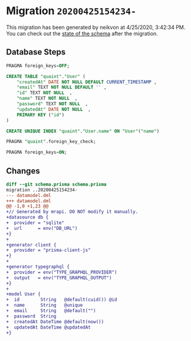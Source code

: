 # Migration `20200425154234-`

This migration has been generated by neikvon at 4/25/2020, 3:42:34 PM.
You can check out the [state of the schema](./schema.prisma) after the migration.

## Database Steps

```sql
PRAGMA foreign_keys=OFF;

CREATE TABLE "quaint"."User" (
    "createdAt" DATE NOT NULL DEFAULT CURRENT_TIMESTAMP ,
    "email" TEXT NOT NULL DEFAULT '' ,
    "id" TEXT NOT NULL  ,
    "name" TEXT NOT NULL  ,
    "password" TEXT NOT NULL  ,
    "updatedAt" DATE NOT NULL  ,
    PRIMARY KEY ("id")
) 

CREATE UNIQUE INDEX "quaint"."User.name" ON "User"("name")

PRAGMA "quaint".foreign_key_check;

PRAGMA foreign_keys=ON;
```

## Changes

```diff
diff --git schema.prisma schema.prisma
migration ..20200425154234-
--- datamodel.dml
+++ datamodel.dml
@@ -1,0 +1,23 @@
+// Generated by mrapi. DO NOT modify it manually.
+datasource db {
+  provider = "sqlite"
+  url      = env("DB_URL")
+}
+
+generator client {
+  provider = "prisma-client-js"
+}
+
+generator typegraphql {
+  provider = env("TYPE_GRAPHQL_PROVIDER")
+  output   = env("TYPE_GRAPHQL_OUTPUT")
+}
+
+model User {
+  id        String   @default(cuid()) @id
+  name      String   @unique
+  email     String   @default("")
+  password  String
+  createdAt DateTime @default(now())
+  updatedAt DateTime @updatedAt
+}
```


